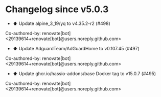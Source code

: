 # Changelog since v5.0.3
- ⬆️ Update alpine_3_19/yq to v4.35.2-r2 (#498)

Co-authored-by: renovate[bot] <29139614+renovate[bot]@users.noreply.github.com> 
- ⬆️ Update AdguardTeam/AdGuardHome to v0.107.45 (#497)

Co-authored-by: renovate[bot] <29139614+renovate[bot]@users.noreply.github.com> 
- ⬆️ Update ghcr.io/hassio-addons/base Docker tag to v15.0.7 (#495)

Co-authored-by: renovate[bot] <29139614+renovate[bot]@users.noreply.github.com> 
